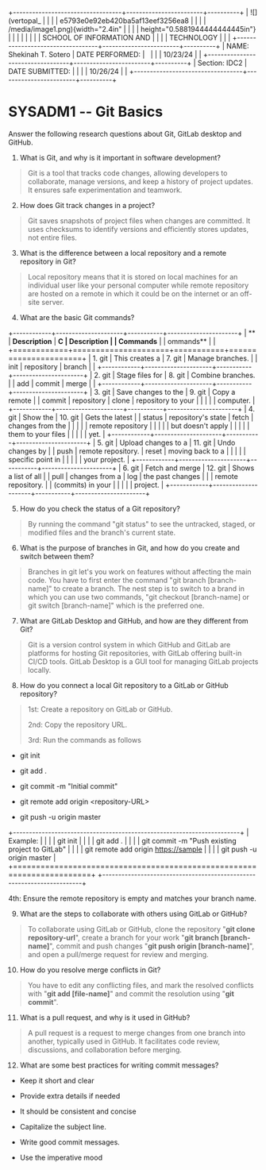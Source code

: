 +----------------------------------+------------------------+----------+
| ![](vertopal_                    |                        |          |
| e5793e0e92eb420ba5af13eef3256ea8 |                        |          |
| /media/image1.png){width="2.4in" |                        |          |
| height="0.5881944444444445in"}   |                        |          |
|                                  |                        |          |
| SCHOOL OF INFORMATION AND        |                        |          |
| TECHNOLOGY                       |                        |          |
+----------------------------------+------------------------+----------+
| NAME: Shekinah T. Sotero         | DATE PERFORMED:        |          |
|                                  | 10/23/24               |          |
+----------------------------------+------------------------+----------+
| Section: IDC2                    | DATE SUBMITTED:        |          |
|                                  | 10/26/24               |          |
+----------------------------------+------------------------+----------+

# SYSADM1 -- Git Basics

Answer the following research questions about Git, GitLab desktop and
GitHub.

1.  What is Git, and why is it important in software development?

> Git is a tool that tracks code changes, allowing developers to
> collaborate, manage versions, and keep a history of project updates.
> It ensures safe experimentation and teamwork.

2.  How does Git track changes in a project?

> Git saves snapshots of project files when changes are committed. It
> uses checksums to identify versions and efficiently stores updates,
> not entire files.

3.  What is the difference between a local repository and a remote
    repository in Git?

> Local repository means that it is stored on local machines for an
> individual user like your personal computer while remote repository
> are hosted on a remote in which it could be on the internet or an
> off-site server.

4.  What are the basic Git commands?

+------------+---------------------+-----------+----------------------+
| **         | **Description**     | **C       | **Description**      |
| Commands** |                     | ommands** |                      |
+============+=====================+===========+======================+
| 1.  git    | This creates a      | 7\. git   | Manage branches.     |
|     init   | repository          | branch    |                      |
+------------+---------------------+-----------+----------------------+
| 2.  git    | Stage files for     | 8\. git   | Combine branches.    |
|     add    | commit              | merge     |                      |
+------------+---------------------+-----------+----------------------+
| 3.  git    | Save changes to the | 9\. git   | Copy a remote        |
|     commit | repository          | clone     | repository to your   |
|            |                     |           | computer.            |
+------------+---------------------+-----------+----------------------+
| 4.  git    | Show the            | 10\. git  | Gets the latest      |
|     status | repository's state  | fetch     | changes from the     |
|            |                     |           | remote repository    |
|            |                     |           | but doesn't apply    |
|            |                     |           | them to your files   |
|            |                     |           | yet.                 |
+------------+---------------------+-----------+----------------------+
| 5.  git    | Upload changes to a | 11\. git  | Undo changes by      |
|     push   | remote repository.  | reset     | moving back to a     |
|            |                     |           | specific point in    |
|            |                     |           | your project.        |
+------------+---------------------+-----------+----------------------+
| 6.  git    | Fetch and merge     | 12\. git  | Shows a list of all  |
|     pull   | changes from a      | log       | the past changes     |
|            | remote repository.  |           | (commits) in your    |
|            |                     |           | project.             |
+------------+---------------------+-----------+----------------------+

5.  How do you check the status of a Git repository?

> By running the command "git status" to see the untracked, staged, or
> modified files and the branch's current state.

6.  What is the purpose of branches in Git, and how do you create and
    switch between them?

> Branches in git let's you work on features without affecting the main
> code. You have to first enter the command "git branch \[branch-name\]"
> to create a branch. The nest step is to switch to a brand in which you
> can use two commands, "git checkout \[branch-name\] or git switch
> \[branch-name\]" which is the preferred one.

7.  What are GitLab Desktop and GitHub, and how are they different from
    Git?

> Git is a version control system in which GitHub and GitLab are
> platforms for hosting Git repositories, with GitLab offering built-in
> CI/CD tools. GitLab Desktop is a GUI tool for managing GitLab projects
> locally.

8.  How do you connect a local Git repository to a GitLab or GitHub
    repository?

> 1st: Create a repository on GitLab or GitHub.
>
> 2nd: Copy the repository URL.
>
> 3rd: Run the commands as follows

-   git init

-   git add .

-   git commit -m \"Initial commit\"

-   git remote add origin \<repository-URL\>

-   git push -u origin master

+-----------------------------------------------------------------------+
| Example:                                                              |
|                                                                       |
| git init                                                              |
|                                                                       |
| git add .                                                             |
|                                                                       |
| git commit -m \"Push existing project to GitLab\"                     |
|                                                                       |
| git remote add origin <https://sample>                                |
|                                                                       |
| git push -u origin master                                             |
+=======================================================================+
+-----------------------------------------------------------------------+

4th: Ensure the remote repository is empty and matches your branch name.

9.  What are the steps to collaborate with others using GitLab or
    GitHub?

> To collaborate using GitLab or GitHub, clone the repository "**git
> clone repository-url**", create a branch for your work "**git branch
> \[branch-name\]**", commit and push changes "**git push origin
> \[branch-name\]**", and open a pull/merge request for review and
> merging.

10. How do you resolve merge conflicts in Git?

> You have to edit any conflicting files, and mark the resolved
> conflicts with "**git add \[file-name\]**" and commit the resolution
> using "**git commit**".

11. What is a pull request, and why is it used in GitHub?

> A pull request is a request to merge changes from one branch into
> another, typically used in GitHub. It facilitates code review,
> discussions, and collaboration before merging.

12. What are some best practices for writing commit messages?

-   Keep it short and clear

-   Provide extra details if needed

-   It should be consistent and concise

-   Capitalize the subject line.

-   Write good commit messages.

-   Use the imperative mood
